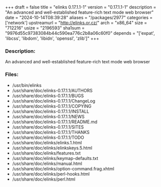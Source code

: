 +++
draft = false
title = "elinks 0.17.1.1-1"
version = "0.17.1.1-1"
description = "An advanced and well-established feature-rich text mode web browser"
date = "2024-10-14T08:39:28"
aliases = "/packages/2977"
categories = ['network']
upstreamurl = "http://elinks.or.cz/"
arch = "x86_64"
size = "712216"
usize = "2196593"
sha1sum = "9976d55c97383084b44c590ea776c2b8a06c60f0"
depends = "['expat', 'libcss', 'libdom', 'libidn', 'openssl', 'zlib']"
+++
### Description: 
An advanced and well-established feature-rich text mode web browser

### Files: 
* /usr/bin/elinks
* /usr/share/doc/elinks-0.17.1.1/AUTHORS
* /usr/share/doc/elinks-0.17.1.1/BUGS
* /usr/share/doc/elinks-0.17.1.1/ChangeLog
* /usr/share/doc/elinks-0.17.1.1/COPYING
* /usr/share/doc/elinks-0.17.1.1/INSTALL
* /usr/share/doc/elinks-0.17.1.1/NEWS
* /usr/share/doc/elinks-0.17.1.1/README.md
* /usr/share/doc/elinks-0.17.1.1/SITES
* /usr/share/doc/elinks-0.17.1.1/THANKS
* /usr/share/doc/elinks-0.17.1.1/TODO
* /usr/share/doc/elinks/elinks.1.html
* /usr/share/doc/elinks/elinkskeys.5.html
* /usr/share/doc/elinks/features.txt
* /usr/share/doc/elinks/keymap-defaults.txt
* /usr/share/doc/elinks/manual.html
* /usr/share/doc/elinks/option-command.frag.xhtml
* /usr/share/doc/elinks/perl-hooks.html
* /usr/share/doc/elinks/perl.html

